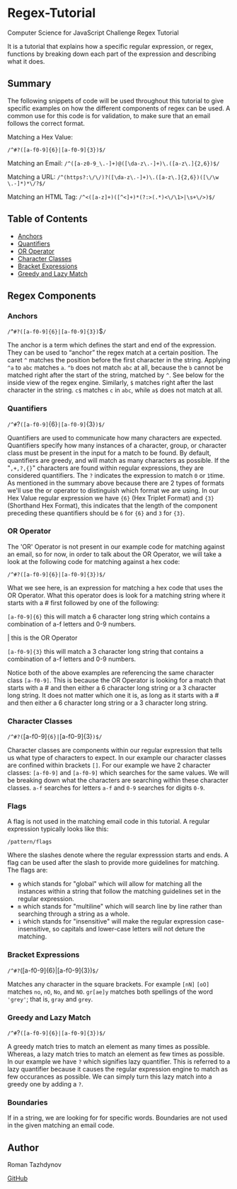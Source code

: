 # Regex-Tutorial
Computer Science for JavaScript Challenge Regex Tutorial

It is a tutorial that explains how a specific regular expression, or regex, functions by breaking down each part of the expression and describing what it does.

## Summary
The following snippets of code will be used throughout this tutorial to give specific examples on how the different components of regex can be used. A common use for this code is for validation, to make sure that an email follows the correct format.

Matching a Hex Value:

`/^#?([a-f0-9]{6}|[a-f0-9]{3})$/`

Matching an Email: 
`/^([a-z0-9_\.-]+)@([\da-z\.-]+)\.([a-z\.]{2,6})$/`

Matching a URL: 
`/^(https?:\/\/)?([\da-z\.-]+)\.([a-z\.]{2,6})([\/\w \.-]*)*\/?$/`

Matching an HTML Tag: 
`/^<([a-z]+)([^<]+)*(?:>(.*)<\/\1>|\s+\/>)$/`



## Table of Contents

- [Anchors](#anchors)
- [Quantifiers](#quantifiers)
- [OR Operator](#or-operator)
- [Character Classes](#character-classes)
- [Bracket Expressions](#bracket-expressions)
- [Greedy and Lazy Match](#greedy-and-lazy-match)

## Regex Components

### Anchors

`/`^`#?([a-f0-9]{6}|[a-f0-9]{3})`$`/`

The anchor is a term which defines the start and end of the expression. They can be used to “anchor” the regex match at a certain position. The caret `^` matches the position before the first character in the string. Applying `^a` to `abc` matches `a`. `^b` does not match `abc` at all, because the `b` cannot be matched right after the start of the string, matched by `^`. See below for the inside view of the regex engine.
Similarly, `$` matches right after the last character in the string. `c$` matches `c` in `abc`, while `a$` does not match at all.

### Quantifiers

`/^#`?`([a-f0-9]`{6}`|[a-f0-9]`{3}`)$/`

Quantifiers are used to communicate how many characters are expected. Quantifiers specify how many instances of a character, group, or character class must be present in the input for a match to be found. By default, quantifiers are greedy, and will match as many characters as possible. If the "`,+,?,{}`" characters are found within regular expressions, they are considered quantifiers. The `?` indicates the expression to match `0` or `1`time. As mentioned in the summary above because there are 2 types of formats we'll use the or operator to distinguish which format we are using. In our Hex Value regular expression we have `{6}` (Hex Triplet Format) and `{3}` (Shorthand Hex Format), this indicates that the length of the component preceding these quantifiers should be `6` for `{6}` and `3` for `{3}`.

### OR Operator

The 'OR' Operator is not present in our example code for matching against an email, so for now, in order to talk about the OR Operator, we will take a look at the following code for matching against a hex code:

`/^#?([a-f0-9]{6}|[a-f0-9]{3})$/`

What we see here, is an expression for matching a hex code that uses the OR Operator. What this operator does is look for a matching string where it starts with a # first followed by one of the following:

`[a-f0-9]{6}` this will match a 6 character long string which contains a combination of a-f letters and 0-9 numbers.

| this is the OR Operator

`[a-f0-9]{3}` this will match a 3 character long string that contains a combination of a-f letters and 0-9 numbers.

Notice both of the above examples are referencing the same character class `[a-f0-9]`. This is because the OR Operator is looking for a match that starts with a # and then either a 6 character long string or a 3 character long string. It does not matter which one it is, as long as it starts with a # and then either a 6 character long string or a 3 character long string.

### Character Classes

`/^#?(`[a-f0-9]`{6}|`[a-f0-9]{3}`)$/`

Character classes are components within our regular expression that tells us what type of characters to expect. In our example our character classes are confined within brackets `[]`. For our example we have 2 character classes: `[a-f0-9]` and `[a-f0-9]` which searches for the same values. We will be breaking down what the characters are searching within these character classes. `a-f` searches for letters `a-f` and `0-9` searches for digits `0-9`.

### Flags

A flag is not used in the matching email code in this tutorial. A regular expression typically looks like this:

`/pattern/flags`

Where the slashes denote where the regular expresssion starts and ends. A flag can be used after the slash to provide more guidelines for matching. The flags are:

- `g` which stands for "global" which will allow for matching all the instances within a string that follow the matching guidelines set in the regular expression.
- `m` which stands for "multiline" which will search line by line rather than searching through a string as a whole.
- `i` which stands for "insensitive" will make the regular expression case-insensitive, so capitals and lower-case letters will not deture the matching.

### Bracket Expressions

`/^#?`([a-f0-9]{6}|[a-f0-9]{3})`$/`

Matches any character in the square brackets. For example 	`[nN]` `[oO]` matches `no`, `nO`, `No`, and `NO`.
`gr[ae]y` matches both spellings of the word `'grey'`; that is, `gray` and `grey`.

### Greedy and Lazy Match

`/^#`?`([a-f0-9]{6}|[a-f0-9]{3})$/`

A greedy match tries to match an element as many times as possible. Whereas, a lazy match tries to match an element as few times as possible. In our example we have `?` which signifies lazy quantifier. This is referred to a lazy quantifier because it causes the regular expression engine to match as few occurances as possible. We can simply turn this lazy match into a greedy one by adding a `?`.

### Boundaries
If in a string, we are looking for for specific words. Boundaries are not used in the given matching an email code.

## Author

Roman Tazhdynov

[GitHub](https://github.com/tajdinov)